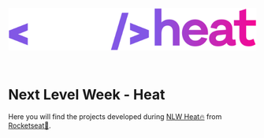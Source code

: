 <p align="center">
    <img alt="NLW Heat" title="NLW Heat" src=".github/nlw-heat.svg" />
</p>
<br>

# Next Level Week - Heat

Here you will find the projects developed during [NLW Heat🔥](https://github.com/luizwhite/nlw-heat-impulse/tree/main) from [Rocketseat💜](https://rocketseat.com.br).
